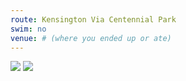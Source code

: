 ```yaml
---
route: Kensington Via Centennial Park
swim: no
venue: # (where you ended up or ate)
---
```


<!-- content goes here, uses markdown -->

<!-- images will automatically be shown, if put in images/ttt/. must match the date of the ride, in format YYYY-MM-DD. can be jpg or png -->

![](../images/ttt/2024-05-23.png)
![](../images/ttt/2024-05-23.jpg)
